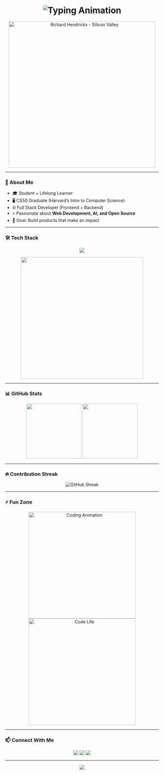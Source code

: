 <h1 align="center">
  <img src="https://readme-typing-svg.herokuapp.com?font=Orbitron&size=32&duration=3000&pause=1000&color=36BCF7&center=true&vCenter=true&width=800&lines=👋+Hey+there%2C+I'm+AmirMahdi+Ghaffari;💻+Full+Stack+Developer;🚀+Frontend+%26+Backend;🎓+CS50+Graduate;🔥+Dreamer+%26+Doer" alt="Typing Animation" />
</h1>

<p align="center">
  <img src="https://media.giphy.com/media/3oKIPwoeGErMmaI43C/giphy.gif" width="480" alt="Richard Hendricks - Silicon Valley"/>
</p>

---

### 🚀 About Me  
- 🎓 Student + Lifelong Learner  
- 🖥 CS50 Graduate (Harvard’s Intro to Computer Science)  
- 🌐 Full Stack Developer (Frontend + Backend)  
- ⚡ Passionate about **Web Development, AI, and Open Source**  
- 🎯 Goal: Build products that make an impact  

---

### 🛠 Tech Stack  
<p align="center">
  <img src="https://skillicons.dev/icons?i=html,css,js,ts,react,nextjs,nodejs,express,python,flask,fastapi,mysql,postgresql,mongodb,git,github,docker&theme=dark" />
</p>

<p align="center">
  <img src="https://media.giphy.com/media/L8K62iTDkzGX6/giphy.gif" width="400"/>
</p>

---

### 📊 GitHub Stats  
<p align="center">
  <img src="https://github-readme-stats.vercel.app/api?username=amirmahdi8998&show_icons=true&theme=radical&hide_border=true&count_private=true" height="180"/>
  <img src="https://github-readme-stats.vercel.app/api/top-langs/?username=amirmahdi8998&layout=compact&theme=radical&hide_border=true" height="180"/>
</p>

---

### 🔥 Contribution Streak  
<p align="center">
  <img src="https://streak-stats.demolab.com?user=amirmahdi8998&theme=radical&hide_border=true&date_format=j%20M%5B%20Y%5D" alt="GitHub Streak"/>
</p>

---

### ⚡ Fun Zone  
<p align="center">
  <img src="https://media.giphy.com/media/13HgwGsXF0aiGY/giphy.gif" width="350" alt="Coding Animation"/>
  <img src="https://media.giphy.com/media/qgQUggAC3Pfv687qPC/giphy.gif" width="350" alt="Code Life"/>
</p>

---

### 📫 Connect With Me  
<p align="center">
  <a href="https://github.com/amirmahdi8998"><img src="https://img.shields.io/badge/GitHub-100000?style=for-the-badge&logo=github&logoColor=white"/></a>
  <a href="https://www.linkedin.com/"><img src="https://img.shields.io/badge/LinkedIn-0A66C2?style=for-the-badge&logo=linkedin&logoColor=white"/></a>
  <a href="mailto:yourmail@gmail.com"><img src="https://img.shields.io/badge/Email-D14836?style=for-the-badge&logo=gmail&logoColor=white"/></a>
</p>

---

<p align="center">
  <img src="https://capsule-render.vercel.app/api?type=waving&height=120&color=36BCF7&section=footer&animation=twinkling"/>
</p>
